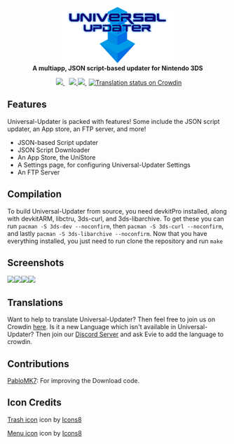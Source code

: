 <p align="center">
	<img src="https://github.com/Universal-Team/Universal-Updater/blob/master/app/banner.png"><br>
	<b>A multiapp, JSON script-based updater for Nintendo 3DS</b>
</p>

<p align="center">
	<a href="https://discord.gg/KDJCfGF" style="padding-left: 5px; padding-right: 5px;">
		<img src="https://img.shields.io/badge/Discord-Server-blue.svg" height="20">
	</a>
	<a href="https://gbatemp.net/threads/release-universal-updater-a-universally-good-updater.551824/" style="padding-left: 5px;">
		<img src="https://img.shields.io/badge/GBATemp-thread-blue.svg" height="20">
	</a>
	<a href="https://dev.azure.com/universal-team/Builds/_build?definitionId=13" style="padding-right: 5px;">
		<img src="https://dev.azure.com/Universal-Team/Builds/_apis/build/status/Universal-Team.Universal-Updater%20(1)?branchName=master" height="20">
	</a>
	<a title="Crowdin" target="_blank" href="https://crowdin.com/project/universal-updater"><img src="https://badges.crowdin.net/universal-updater/localized.svg" alt="Translation status on Crowdin"></a>
</p>

## Features

Universal-Updater is packed with features! Some include the JSON script updater, an App store, an FTP server, and more!

- JSON-based Script updater
- JSON Script Downloader
- An App Store, the UniStore
- A Settings page, for configuring Universal-Updater Settings
- An FTP Server


## Compilation

To build Universal-Updater from source, you need devkitPro installed, along with devkitARM, libctru, 3ds-curl, and 3ds-libarchive. To get these you can run `pacman -S 3ds-dev --noconfirm`, then `pacman -S 3ds-curl --noconfirm`, and lastly `pacman -S 3ds-libarchive --noconfirm`. Now that you have everything installed, you just need to run clone the repository and run `make`

## Screenshots

![](https://universal-team.github.io/images/universal-updater/script-browse-3.png)![](https://universal-team.github.io/images/universal-updater/script-browse-7.png)![](https://universal-team.github.io/images/universal-updater/scriptlist-selection.png)![](https://universal-team.github.io/images/universal-updater/mainMenu.png)

## Translations

Want to help to translate Universal-Updater? Then feel free to join us on Crowdin [here](https://crwd.in/universal-updater).
Is it a new Language which isn't available in Universal-Updater? Then join our [Discord Server](https://discord.gg/KDJCfGF) and ask Evie to add the language to crowdin.

## Contributions

[PabloMK7](https://github.com/mariohackandglitch): For improving the Download code.

## Icon Credits

<a target="_blank" href="https://icons8.com/icons/set/trash">Trash icon</a> icon by <a target="_blank" href="https://icons8.com">Icons8</a>

<a target="_blank" href="https://icons8.com/icons/set/menu">Menu icon</a> icon by <a target="_blank" href="https://icons8.com">Icons8</a>

